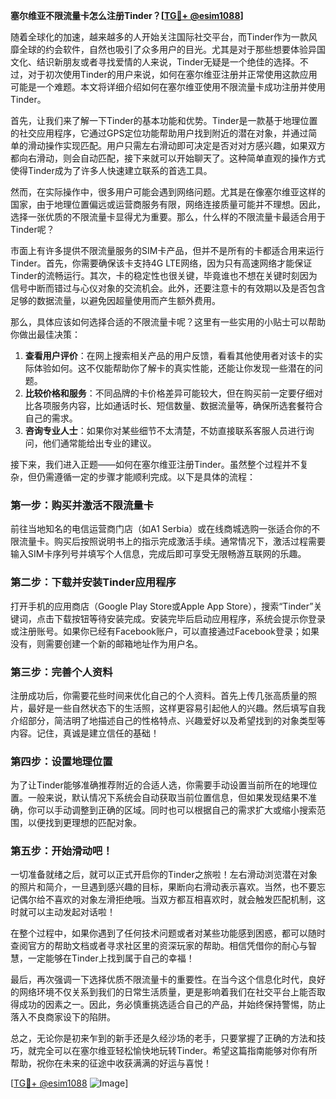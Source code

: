 **塞尔维亚不限流量卡怎么注册Tinder？[[TG💪+ @esim1088](https://t.me/s/esim1088)]**

随着全球化的加速，越来越多的人开始关注国际社交平台，而Tinder作为一款风靡全球的约会软件，自然也吸引了众多用户的目光。尤其是对于那些想要体验异国文化、结识新朋友或者寻找爱情的人来说，Tinder无疑是一个绝佳的选择。不过，对于初次使用Tinder的用户来说，如何在塞尔维亚注册并正常使用这款应用可能是一个难题。本文将详细介绍如何在塞尔维亚使用不限流量卡成功注册并使用Tinder。

首先，让我们来了解一下Tinder的基本功能和优势。Tinder是一款基于地理位置的社交应用程序，它通过GPS定位功能帮助用户找到附近的潜在对象，并通过简单的滑动操作实现匹配。用户只需左右滑动即可决定是否对对方感兴趣，如果双方都向右滑动，则会自动匹配，接下来就可以开始聊天了。这种简单直观的操作方式使得Tinder成为了许多人快速建立联系的首选工具。

然而，在实际操作中，很多用户可能会遇到网络问题。尤其是在像塞尔维亚这样的国家，由于地理位置偏远或运营商服务有限，网络连接质量可能并不理想。因此，选择一张优质的不限流量卡显得尤为重要。那么，什么样的不限流量卡最适合用于Tinder呢？

市面上有许多提供不限流量服务的SIM卡产品，但并不是所有的卡都适合用来运行Tinder。首先，你需要确保该卡支持4G LTE网络，因为只有高速网络才能保证Tinder的流畅运行。其次，卡的稳定性也很关键，毕竟谁也不想在关键时刻因为信号中断而错过与心仪对象的交流机会。此外，还要注意卡的有效期以及是否包含足够的数据流量，以避免因超量使用而产生额外费用。

那么，具体应该如何选择合适的不限流量卡呢？这里有一些实用的小贴士可以帮助你做出最佳决策：

1. **查看用户评价**：在网上搜索相关产品的用户反馈，看看其他使用者对该卡的实际体验如何。这不仅能帮助你了解卡的真实性能，还能让你发现一些潜在的问题。
2. **比较价格和服务**：不同品牌的卡价格差异可能较大，但在购买前一定要仔细对比各项服务内容，比如通话时长、短信数量、数据流量等，确保所选套餐符合自己的需求。
3. **咨询专业人士**：如果你对某些细节不太清楚，不妨直接联系客服人员进行询问，他们通常能给出专业的建议。

接下来，我们进入正题——如何在塞尔维亚注册Tinder。虽然整个过程并不复杂，但仍需遵循一定的步骤才能顺利完成。以下是具体的流程：

### 第一步：购买并激活不限流量卡

前往当地知名的电信运营商门店（如A1 Serbia）或在线商城选购一张适合你的不限流量卡。购买后按照说明书上的指示完成激活手续。通常情况下，激活过程需要输入SIM卡序列号并填写个人信息，完成后即可享受无限畅游互联网的乐趣。

### 第二步：下载并安装Tinder应用程序

打开手机的应用商店（Google Play Store或Apple App Store），搜索“Tinder”关键词，点击下载按钮等待安装完成。安装完毕后启动应用程序，系统会提示你登录或注册账号。如果你已经有Facebook账户，可以直接通过Facebook登录；如果没有，则需要创建一个新的邮箱地址作为用户名。

### 第三步：完善个人资料

注册成功后，你需要花些时间来优化自己的个人资料。首先上传几张高质量的照片，最好是一些自然状态下的生活照，这样更容易引起他人的兴趣。然后填写自我介绍部分，简洁明了地描述自己的性格特点、兴趣爱好以及希望找到的对象类型等内容。记住，真诚是建立信任的基础！

### 第四步：设置地理位置

为了让Tinder能够准确推荐附近的合适人选，你需要手动设置当前所在的地理位置。一般来说，默认情况下系统会自动获取当前位置信息，但如果发现结果不准确，你可以手动调整到正确的区域。同时也可以根据自己的需求扩大或缩小搜索范围，以便找到更理想的匹配对象。

### 第五步：开始滑动吧！

一切准备就绪之后，就可以正式开启你的Tinder之旅啦！左右滑动浏览潜在对象的照片和简介，一旦遇到感兴趣的目标，果断向右滑动表示喜欢。当然，也不要忘记偶尔给不喜欢的对象左滑拒绝哦。当双方都互相喜欢时，就会触发匹配机制，这时就可以主动发起对话啦！

在整个过程中，如果你遇到了任何技术问题或者对某些功能感到困惑，都可以随时查阅官方的帮助文档或者寻求社区里的资深玩家的帮助。相信凭借你的耐心与智慧，一定能够在Tinder上找到属于自己的幸福！

最后，再次强调一下选择优质不限流量卡的重要性。在当今这个信息化时代，良好的网络环境不仅关系到我们的日常生活质量，更是影响着我们在社交平台上能否取得成功的因素之一。因此，务必慎重挑选适合自己的产品，并始终保持警惕，防止落入不良商家设下的陷阱。

总之，无论你是初来乍到的新手还是久经沙场的老手，只要掌握了正确的方法和技巧，就完全可以在塞尔维亚轻松愉快地玩转Tinder。希望这篇指南能够对你有所帮助，祝你在未来的征途中收获满满的好运与喜悦！

[[TG💪+ @esim1088](https://t.me/s/esim1088) ![Image](https://i.postimg.cc/4NQfJmqS/Snipaste-2025-05-13-00-14-12.png)]